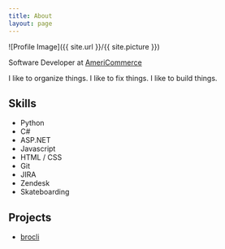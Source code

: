 ```yaml
---
title: About
layout: page
---
```

![Profile Image]({{ site.url }}/{{ site.picture }})

<p>Software Developer at <a href="//www.americommerce.com">AmeriCommerce</a></p>

<p>I like to organize things. I like to  fix things. I like to build things.</p>

<h2>Skills</h2>

<ul class="skill-list">
	<li>Python</li>
	<li>C#</li>
	<li>ASP.NET</li>
	<li>Javascript</li>
	<li>HTML / CSS</li>
	<li>Git</li>
	<li>JIRA</li>
	<li>Zendesk</li>
	<li>Skateboarding</li>
</ul>

<h2>Projects</h2>

<ul>
	<li><a href="https://github.com/aglensmith/brocli">brocli</a></li>
</ul>
